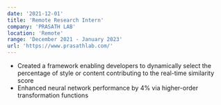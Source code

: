 ```yaml
---
date: '2021-12-01'
title: 'Remote Research Intern'
company: 'PRASATH LAB'
location: 'Remote'
range: 'December 2021 - January 2023'
url: 'https://www.prasathlab.com/'
---
```


- Created a framework enabling developers to dynamically select the percentage of style or content contributing to the real-time similarity score
- Enhanced neural network performance by 4% via higher-order transformation functions
